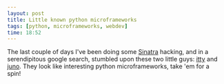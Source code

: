 ```yaml
---
layout: post
title: Little known python microframeworks
tags: [python, microframeworks, webdev]
time: 18:52
---
```

The last couple of days I've been doing some [Sinatra](http://www.sinatrarb.com) hacking, and in a serendipitous google search, stumbled upon these two little guys: [itty](http://github.com/toastdriven/itty) and [juno](http://github.com/breily/juno). They look like interesting python microframeworks, take 'em for a spin!

